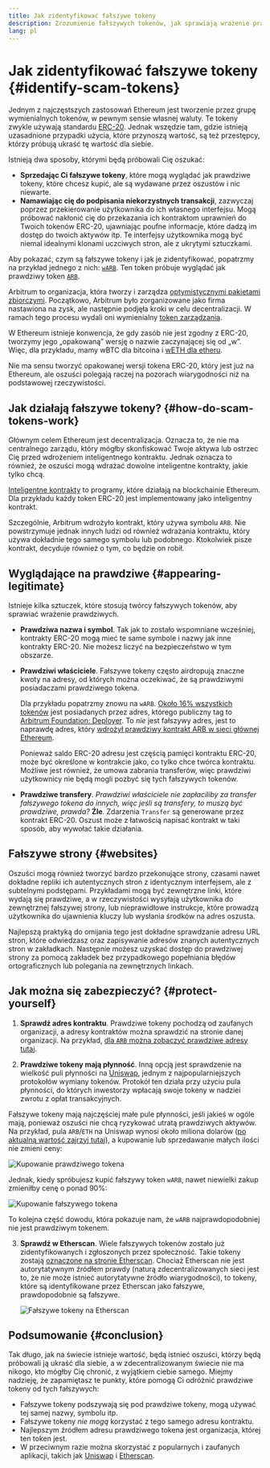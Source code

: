 ```yaml
---
title: Jak zidentyfikować fałszywe tokeny
description: Zrozumienie fałszywych tokenów, jak sprawiają wrażenie prawdziwych i jak ich unikać.
lang: pl
---
```


# Jak zidentyfikować fałszywe tokeny {#identify-scam-tokens}

Jednym z najczęstszych zastosowań Ethereum jest tworzenie przez grupę wymienialnych tokenów, w pewnym sensie własnej waluty. Te tokeny zwykle używają standardu [ERC-20](/developers/docs/standards/tokens/erc-20/). Jednak wszędzie tam, gdzie istnieją uzasadnione przypadki użycia, które przynoszą wartość, są też przestępcy, którzy próbują ukraść tę wartość dla siebie.

Istnieją dwa sposoby, którymi będą próbowali Cię oszukać:

- **Sprzedając Ci fałszywe tokeny**, które mogą wyglądać jak prawdziwe tokeny, które chcesz kupić, ale są wydawane przez oszustów i nic niewarte.
- **Namawiając cię do podpisania niekorzystnych transakcji**, zazwyczaj poprzez przekierowanie użytkownika do ich własnego interfejsu. Mogą próbować nakłonić cię do przekazania ich kontraktom uprawnień do Twoich tokenów ERC-20, ujawniając poufne informacje, które dadzą im dostęp do twoich aktywów itp. Te interfejsy użytkownika mogą być niemal idealnymi klonami uczciwych stron, ale z ukrytymi sztuczkami.

Aby pokazać, czym są fałszywe tokeny i jak je zidentyfikować, popatrzmy na przykład jednego z nich: [`wARB`](https://etherscan.io/token/0xb047c8032b99841713b8e3872f06cf32beb27b82). Ten token próbuje wyglądać jak prawdziwy token [`ARB`](https://etherscan.io/address/0xb50721bcf8d664c30412cfbc6cf7a15145234ad1).

<ExpandableCard
title="Co to jest ARB?"
contentPreview=''>

Arbitrum to organizacja, która tworzy i zarządza <a href="/developers/docs/scaling/optimistic-rollups/">optymistycznymi pakietami zbiorczymi</a>. Początkowo, Arbitrum było zorganizowane jako firma nastawiona na zysk, ale następnie podjęła kroki w celu decentralizacji. W ramach tego procesu wydali oni wymienialny <a href="/dao/#token-based-membership">token zarządzania</a>.

</ExpandableCard>

<ExpandableCard
title="Dlaczego fałszywy token jest nazwany wARB?"
contentPreview=''>

W Ethereum istnieje konwencja, że gdy zasób nie jest zgodny z ERC-20, tworzymy jego „opakowaną” wersję o nazwie zaczynającej się od „w”. Więc, dla przykładu, mamy wBTC dla bitcoina i <a href="https://cointelegraph.com/news/what-is-wrapped-ethereum-weth-and-how-does-it-work">wETH dla etheru</a>.

Nie ma sensu tworzyć opakowanej wersji tokena ERC-20, który jest już na Ethereum, ale oszuści polegają raczej na pozorach wiarygodności niż na podstawowej rzeczywistości.

</ExpandableCard>

## Jak działają fałszywe tokeny? {#how-do-scam-tokens-work}

Głównym celem Ethereum jest decentralizacja. Oznacza to, że nie ma centralnego zarządu, który mógłby skonfiskować Twoje aktywa lub ostrzec Cię przed wdrożeniem inteligentnego kontraktu. Jednak oznacza to również, że oszuści mogą wdrażać dowolne inteligentne kontrakty, jakie tylko chcą.

<ExpandableCard
title="Czym są inteligentne kontrakty?"
contentPreview=''>

<a href="/developers/docs/smart-contracts/">Inteligentne kontrakty</a> to programy, które działają na blockchainie Ethereum. Dla przykładu każdy token ERC-20 jest implementowany jako inteligentny kontrakt.

</ExpandableCard>

Szczególnie, Arbitrum wdrożyło kontrakt, który używa symbolu `ARB`. Nie powstrzymuje jednak innych ludzi od również wdrażania kontraktu, który używa dokładnie tego samego symbolu lub podobnego. Ktokolwiek pisze kontrakt, decyduje również o tym, co będzie on robił.

## Wyglądające na prawdziwe {#appearing-legitimate}

Istnieje kilka sztuczek, które stosują twórcy fałszywych tokenów, aby sprawiać wrażenie prawdziwych.

- **Prawdziwa nazwa i symbol**. Tak jak to zostało wspomniane wcześniej, kontrakty ERC-20 mogą mieć te same symbole i nazwy jak inne kontrakty ERC-20. Nie możesz liczyć na bezpieczeństwo w tym obszarze.

- **Prawdziwi właściciele**. Fałszywe tokeny często airdropują znaczne kwoty na adresy, od których można oczekiwać, że są prawdziwymi posiadaczami prawdziwego tokena.

  Dla przykładu popatrzmy znowu na `wARB`. [Około 16% wszystkich tokenów](https://etherscan.io/token/0xb047c8032b99841713b8e3872f06cf32beb27b82?a=0x1c8db745abe3c8162119b9ef2c13864cd1fdd72f) jest posiadanych przez adres, którego publiczny tag to [Arbitrum Foundation: Deployer](https://etherscan.io/address/0x1c8db745abe3c8162119b9ef2c13864cd1fdd72f). To _nie_ jest fałszywy adres, jest to naprawdę adres, który [wdrożył prawdziwy kontrakt ARB w sieci głównej Ethereum](https://etherscan.io/tx/0x242b50ab4fe9896cb0439cfe6e2321d23feede7eeceb31aa2dbb46fc06ed2670).

  Ponieważ saldo ERC-20 adresu jest częścią pamięci kontraktu ERC-20, może być określone w kontrakcie jako, co tylko chce twórca kontraktu. Możliwe jest również, że umowa zabrania transferów, więc prawdziwi użytkownicy nie będą mogli pozbyć się tych fałszywych tokenów.

- **Prawdziwe transfery**. _Prawdziwi właściciele nie zapłaciliby za transfer fałszywego tokena do innych, więc jeśli są transfery, to muszą być prawdziwe, prawda?_ **Źle**. Zdarzenia `Transfer` są generowane przez kontrakt ERC-20. Oszust może z łatwością napisać kontrakt w taki sposób, aby wywołać takie działania.

## Fałszywe strony {#websites}

Oszuści mogą również tworzyć bardzo przekonujące strony, czasami nawet dokładne repliki ich autentycznych stron z identycznym interfejsem, ale z subtelnymi podstępami. Przykładami mogą być zewnętrzne linki, które wydają się prawdziwe, a w rzeczywistości wysyłają użytkownika do zewnętrznej fałszywej strony, lub nieprawidłowe instrukcje, które prowadzą użytkownika do ujawnienia kluczy lub wysłania środków na adres oszusta.

Najlepszą praktyką do omijania tego jest dokładne sprawdzanie adresu URL stron, które odwiedzasz oraz zapisywanie adresów znanych autentycznych stron w zakładkach. Następnie możesz uzyskać dostęp do prawdziwej strony za pomocą zakładek bez przypadkowego popełniania błędów ortograficznych lub polegania na zewnętrznych linkach.

## Jak można się zabezpieczyć? {#protect-yourself}

1. **Sprawdź adres kontraktu**. Prawdziwe tokeny pochodzą od zaufanych organizacji, a adresy kontraktów można sprawdzić na stronie danej organizacji. Na przykład, [dla `ARB` można zobaczyć prawdziwe adresy tutaj](https://docs.arbitrum.foundation/deployment-addresses#token).

2. **Prawdziwe tokeny mają płynność**. Inną opcją jest sprawdzenie na wielkość puli płynności na [Uniswap](https://uniswap.org/), jednym z najpopularniejszych protokołów wymiany tokenów. Protokół ten działa przy użyciu pula płynności, do których inwestorzy wpłacają swoje tokeny w nadziei zwrotu z opłat transakcyjnych.

Fałszywe tokeny mają najczęściej małe pule płynności, jeśli jakieś w ogóle mają, ponieważ oszuści nie chcą ryzykować utratą prawdziwych aktywów. Na przykład, pula `ARB`/`ETH` na Uniswap wynosi około miliona dolarów ([po aktualną wartość zajrzyj tutaj](https://info.uniswap.org/#/pools/0x755e5a186f0469583bd2e80d1216e02ab88ec6ca)), a kupowanie lub sprzedawanie małych ilości nie zmieni ceny:

![Kupowanie prawdziwego tokena](./uniswap-real.png)

Jednak, kiedy spróbujesz kupić fałszywy token `wARB`, nawet niewielki zakup zmieniłby cenę o ponad 90%:

![Kupowanie fałszywego tokena](./uniswap-scam.png)

To kolejna część dowodu, która pokazuje nam, że `wARB` najprawdopodobniej nie jest prawdziwym tokenem.

3. **Sprawdź w Etherscan**. Wiele fałszywych tokenów zostało już zidentyfikowanych i zgłoszonych przez społeczność. Takie tokeny zostają [oznaczone na stronie Etherscan](https://info.etherscan.com/etherscan-token-reputation/). Chociaż Etherscan nie jest autorytatywnym źródłem prawdy (naturą zdecentralizowanych sieci jest to, że nie może istnieć autorytatywne źródło wiarygodności), to tokeny, które są identyfikowane przez Etherscan jako fałszywe, prawdopodobnie są fałszywe.

   ![Fałszywe tokeny na Etherscan](./etherscan-scam.png)

## Podsumowanie {#conclusion}

Tak długo, jak na świecie istnieje wartość, będą istnieć oszuści, którzy będą próbowali ją ukraść dla siebie, a w zdecentralizowanym świecie nie ma nikogo, kto mógłby Cię chronić, z wyjątkiem ciebie samego. Miejmy nadzieję, że zapamiętasz te punkty, które pomogą Ci odróżnić prawdziwe tokeny od tych fałszywych:

- Fałszywe tokeny podszywają się pod prawdziwe tokeny, mogą używać tej samej nazwy, symbolu itp.
- Fałszywe tokeny _nie mogą_ korzystać z tego samego adresu kontraktu.
- Najlepszym źródłem adresu prawdziwego tokena jest organizacja, której ten token jest.
- W przeciwnym razie można skorzystać z popularnych i zaufanych aplikacji, takich jak [Uniswap](https://app.uniswap.org/#/swap) i [Etherscan](https://etherscan.io/).
